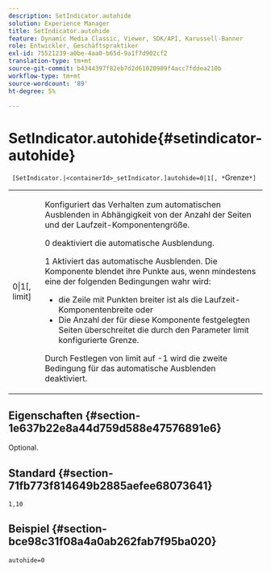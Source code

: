 ```yaml
---
description: SetIndicator.autohide
solution: Experience Manager
title: SetIndicator.autohide
feature: Dynamic Media Classic, Viewer, SDK/API, Karussell-Banner
role: Entwickler, Geschäftspraktiker
exl-id: 75521239-a0be-4aa0-b65d-9a1f7d902cf2
translation-type: tm+mt
source-git-commit: b4344397f82eb7d2d61020909f4acc7fddea210b
workflow-type: tm+mt
source-wordcount: '89'
ht-degree: 5%

---
```


# SetIndicator.autohide{#setindicator-autohide}

` [SetIndicator.|<containerId>_setIndicator.]autohide=0|1[, *`Grenze`*]`

<table id="table_0BEA0B5FFDF64E5594B534B2A87A6D88"> 
 <tbody> 
  <tr> 
   <td colname="col1"> <p> <span class="codeph">0|1[,<span class="varname"> limit</span>]</span> </p> </td> 
   <td colname="col2"> <p> Konfiguriert das Verhalten zum automatischen Ausblenden in Abhängigkeit von der Anzahl der Seiten und der Laufzeit-Komponentengröße. </p> <p> <span class="codeph"> 0</span> deaktiviert die automatische Ausblendung. </p> <p> <span class="codeph"> 1</span> Aktiviert das automatische Ausblenden. Die Komponente blendet ihre Punkte aus, wenn mindestens eine der folgenden Bedingungen wahr wird: </p> <p> 
     <ul id="ul_A7F9C1DDC6AE44BAA348B3AD440A4EDD"> 
      <li id="li_39332158806445DF874C5A52F1331B8B">die Zeile mit Punkten breiter ist als die Laufzeit-Komponentenbreite oder </li> 
      <li id="li_E30BAC8B609147ADB8824000F5729B21">Die Anzahl der für diese Komponente festgelegten Seiten überschreitet die durch den Parameter <span class="codeph"><span class="varname"> limit</span></span> konfigurierte Grenze. </li> 
     </ul> </p> <p> Durch Festlegen von <span class="codeph"><span class="varname"> limit</span></span> auf <span class="codeph"> -1</span> wird die zweite Bedingung für das automatische Ausblenden deaktiviert. </p> </td> 
  </tr> 
 </tbody> 
</table>

## Eigenschaften {#section-1e637b22e8a44d759d588e47576891e6}

Optional.

## Standard {#section-71fb773f814649b2885aefee68073641}

`1,10`

## Beispiel {#section-bce98c31f08a4a0ab262fab7f95ba020}

`autohide=0`
